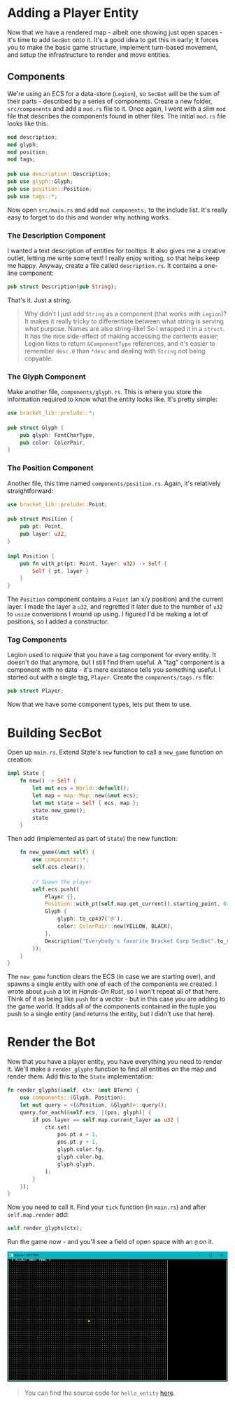 # Adding a Player Entity

Now that we have a rendered map - albeit one showing just open spaces - it's time to add `SecBot` onto it. It's a good idea to get this in early; it forces you to make the basic game structure, implement turn-based movement, and setup the infrastructure to render and move entities.

## Components

We're using an ECS for a data-store (`Legion`), so `SecBot` will be the sum of their parts - described by a series of components. Create a new folder, `src/components` and add a `mod.rs` file to it. Once again, I went with a slim `mod` file that describes the components found in other files. The initial `mod.rs` file looks like this:

~~~rust
mod description;
mod glyph;
mod position;
mod tags;

pub use description::Description;
pub use glyph::Glyph;
pub use position::Position;
pub use tags::*;
~~~

Now open `src/main.rs` and add `mod components;` to the include list. It's really easy to forget to do this and wonder why nothing works.

### The Description Component

I wanted a text description of entities for tooltips. It also gives me a creative outlet, letting me write some text! I really enjoy writing, so that helps keep me happy. Anyway, create a file called `description.rs`. It contains a one-line component:

~~~rust
pub struct Description(pub String);
~~~

That's it. Just a string. 

> Why didn't I just add `String` as a component (that works with `Legion`)? It makes it really tricky to differentiate between what string is serving what purpose. Names are also string-like! So I wrapped it in a `struct`. It has the nice side-effect of making accessing the contents easier; Legion likes to return `&ComponentType` references, and it's easier to remember `desc.0` than `*desc` and dealing with `String` not being copyable.

### The Glyph Component

Make another file, `components/glyph.rs`. This is where you store the information required to know what the entity looks like. It's pretty simple:

~~~rust
use bracket_lib::prelude::*;

pub struct Glyph {
    pub glyph: FontCharType,
    pub color: ColorPair,
}
~~~

### The Position Component

Another file, this time named `components/position.rs`. Again, it's relatively straightforward:

~~~rust
use bracket_lib::prelude::Point;

pub struct Position {
    pub pt: Point,
    pub layer: u32,
}

impl Position {
    pub fn with_pt(pt: Point, layer: u32) -> Self {
        Self { pt, layer }
    }
}
~~~

The `Position` component contains a `Point` (an x/y position) and the current layer. I made the layer a `u32`, and regretted it later due to the number of `u32` to `usize` conversions I wound up using. I figured I'd be making a lot of positions, so I added a constructor.

### Tag Components

Legion used to *require* that you have a tag component for every entity. It doesn't do that anymore, but I still find them useful. A "tag" component is a component with no data - it's mere existence tells you something useful. I started out with a single tag, `Player`. Create the `components/tags.rs` file:

~~~rust
pub struct Player;
~~~

Now that we have some component types, lets put them to use.

# Building SecBot

Open up `main.rs`. Extend State's `new` function to call a `new_game` function on creation:

~~~rust
impl State {
    fn new() -> Self {
        let mut ecs = World::default();
        let map = map::Map::new(&mut ecs);
        let mut state = Self { ecs, map };
        state.new_game();
        state
    }
~~~

Then add (implemented as part of `State`) the new function:

~~~rust
    fn new_game(&mut self) {
        use components::*;
        self.ecs.clear();

        // Spawn the player
        self.ecs.push((
            Player {},
            Position::with_pt(self.map.get_current().starting_point, 0),
            Glyph {
                glyph: to_cp437('@'),
                color: ColorPair::new(YELLOW, BLACK),
            },
            Description("Everybody's favorite Bracket Corp SecBot".to_string()),
        ));
    }
}
~~~

The `new_game` function clears the ECS (in case we are starting over), and spawns a single entity with one of each of the components we created. I wrote about `push` a lot in *Hands-On Rust*, so I won't repeat all of that here. Think of it as being like `push` for a vector - but in this case you are adding to the game world. It adds all of the components contained in the tuple you push to a single entity (and returns the entity, but I didn't use that here).

# Render the Bot

Now that you have a player entity, you have everything you need to render it. We'll make a `render_glyphs` function to find all entities on the map and render them. Add this to the `State` implementation:

~~~rust
fn render_glyphs(&self, ctx: &mut BTerm) {
    use components::{Glyph, Position};
    let mut query = <(&Position, &Glyph)>::query();
    query.for_each(&self.ecs, |(pos, glyph)| {
        if pos.layer == self.map.current_layer as u32 {
            ctx.set(
                pos.pt.x + 1,
                pos.pt.y + 1,
                glyph.color.fg,
                glyph.color.bg,
                glyph.glyph,
            );
        }
    });
}
~~~

Now you need to call it. Find your `tick` function (in `main.rs`) and after `self.map.render` add:

~~~rust
self.render_glyphs(ctx);
~~~

Run the game now - and you'll see a field of open space with an `@` on it.

![](./hello_entity.jpg)

> You can find the source code for `hello_entity` [here](https://github.com/thebracket/secbot-2021-7drl/tree/tutorial/tutorial/hello_entity/).